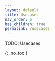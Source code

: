 ```yaml
---
layout: default
title: Usecases
nav_order: 6
has_children: true
permalink: /usecases
---
```


TODO: Usecases

{: .no_toc }

